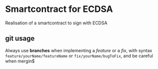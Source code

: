 # Smartcontract for ECDSA
Realisation of a smartcontract to sign with ECDSA

## git usage
Always use **branches** when implementing a *feature* or a *fix*, with syntax `feature/yourName/featureName` or `fix/yourName/bugToFix`, and be careful when mergin$
